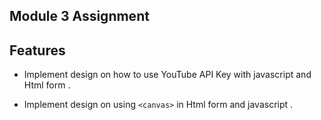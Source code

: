 ## Module 3 Assignment 

## Features 

- Implement design on how to use YouTube API Key with javascript and Html form .

- Implement design on using `<canvas>`  in Html form and javascript . 
